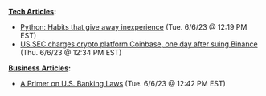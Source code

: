**<ins>Tech Articles</ins>:**
* [Python: Habits that give away inexperience](https://pravash-techie.medium.com/python-habbits-that-give-away-inexperience-99c00fbeb835) (Tue. 6/6/23 @ 12:19 PM EST)
* [US SEC charges crypto platform Coinbase, one day after suing Binance](https://www.reuters.com/legal/us-sec-sues-coinbase-over-failure-register-2023-06-06/) (Thu. 6/6/23 @ 12:34 PM EST)

**<ins>Business Articles</ins>:**
* [A Primer on U.S. Banking Laws](https://www.investopedia.com/important-u-s-banking-laws-5217476) (Tue. 6/6/23 @ 12:42 PM EST)

